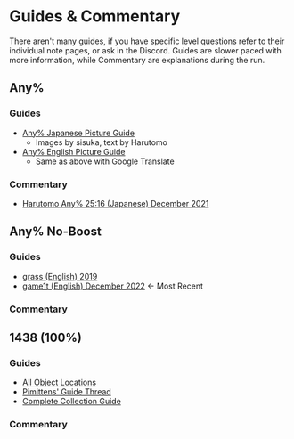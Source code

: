 # Guides & Commentary
There aren't many guides, if you have specific level questions refer to their individual note pages, or ask in the Discord. Guides are slower paced with more information, while Commentary are explanations during the run.

## Any%

### Guides
- [Any% Japanese Picture Guide](https://docs.google.com/spreadsheets/d/1c8KWPhAsYNAzDNRmjUyj27HiBqIP9OWXVu8wCx4tVXA/edit#gid=847154455) 
	- Images by sisuka, text by Harutomo
- [Any% English Picture Guide](https://docs.google.com/spreadsheets/d/1e_7cXlGeKzbmBQ6DMrWnJ5Sq_Z73WREiaOuaOUQ-GAc/edit?usp=sharing)
	- Same as above with Google Translate
### Commentary
- [Harutomo Any% 25:16 (Japanese) December 2021](https://youtu.be/76CWNB9VwQI)

## Any% No-Boost

### Guides
- [grass (English) 2019](https://www.twitch.tv/videos/539063804) 
- [game1t (English) December 2022](https://www.twitch.tv/collections/MxiHZdJPLheJ4Q) <- Most Recent

### Commentary

## 1438 (100%)

### Guides
- [All Object Locations](https://docs.google.com/spreadsheets/d/13WdWXcJ-UEKn9ZP2S0Q32AYGMbOTfePucvucg3bJszA/edit#gid=0)
- [Pimittens' Guide Thread](https://www.speedrun.com/katamarireroll/thread/7do2m)
- [Complete Collection Guide](https://steamcommunity.com/sharedfiles/filedetails/?id=2321193322)

### Commentary